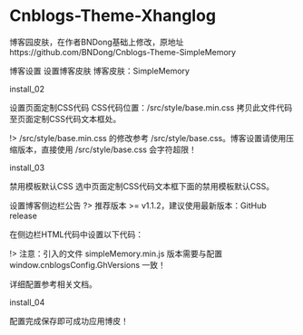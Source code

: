 # Cnblogs-Theme-Xhanglog
博客园皮肤，在作者BNDong基础上修改，原地址https://github.com/BNDong/Cnblogs-Theme-SimpleMemory

博客设置
设置博客皮肤
博客皮肤：SimpleMemory

install_02

设置页面定制CSS代码
CSS代码位置：/src/style/base.min.css 拷贝此文件代码至页面定制CSS代码文本框处。

!> /src/style/base.min.css 的修改参考 /src/style/base.css。博客设置请使用压缩版本，直接使用 /src/style/base.css 会字符超限！

install_03

禁用模板默认CSS
选中页面定制CSS代码文本框下面的禁用模板默认CSS。

设置博客侧边栏公告
?> 推荐版本 >= v1.1.2，建议使用最新版本：GitHub release

在侧边栏HTML代码中设置以下代码：

<script type="text/javascript">
    window.cnblogsConfig = {
        GhVersions    : 'v1.2.3', // 版本
        blogUser      : "userName", // 用户名
        blogAvatar    : "https://xxxx.png", // 用户头像
        blogStartDate : "2016-11-17", // 入园时间，年-月-日。入园时间查看方法：鼠标停留园龄时间上，会显示入园时间
    }
</script>
<script src="https://cdn.jsdelivr.net/gh/BNDong/Cnblogs-Theme-SimpleMemory@v1.2.3/src/script/simpleMemory.min.js"></script>
!> 注意：引入的文件 simpleMemory.min.js 版本需要与配置 window.cnblogsConfig.GhVersions 一致！

详细配置参考相关文档。

install_04

配置完成保存即可成功应用博皮！
